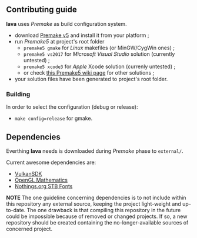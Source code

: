 ## Contributing guide

**lava** uses *Premake* as build configuration system.

- download [Premake v5](https://premake.github.io/download.html#v5) and install it from your platform ;
- run *Premake5* at project's root folder
	- `premake5 gmake` for *Linux* makefiles (or MinGW/CygWin ones) ;
	- `premake5 vs2017` for *Microsoft Visual Studio* solution (currently untested) ;
	- `premake5 xcode3` for *Apple* Xcode solution (currenly untested) ;
	- or check [this Premake5 wiki page](https://github.com/premake/premake-core/wiki/Using-Premake) for other solutions ;
- your solution files have been generated to project's root folder.

### Building

In order to select the configuration (debug or release):
- `make config=release` for gmake.

## Dependencies

Everthing **lava** needs is downloaded during *Premake* phase to `external/`. 

Current awesome dependencies are:
- [VulkanSDK](https://vulkan.lunarg.com/)
- [OpenGL Mathematics](http://glm.g-truc.net/)
- [Nothings.org STB Fonts](https://nothings.org/stb/font/)

__NOTE__ The one guideline concerning dependencies is to not include within this repository any external source, keeping the project light-weight and up-to-date. The one drawback is that compiling this repository in the future could be impossible because of removed or changed projects. If so, a new repository should be created containing the no-longer-available sources of concerned project.
